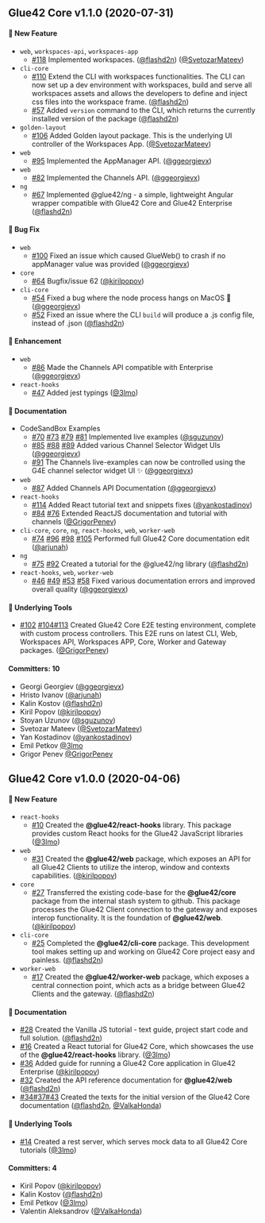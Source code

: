 ## Glue42 Core v1.1.0 (2020-07-31)

#### :rocket: New Feature
* `web`, `workspaces-api`, `workspaces-app`
  * [#118](https://github.com/Glue42/core/pull/118) Implemented workspaces.  ([@flashd2n](https://github.com/flashd2n)) ([@SvetozarMateev](https://github.com/SvetozarMateev))
* `cli-core`
  * [#110](https://github.com/Glue42/core/pull/110) Extend the CLI with workspaces functionalities. The CLI can now set up a dev environment with workspaces, build and serve all workspaces assets and allows the developers to define and inject css files into the workspace frame. ([@flashd2n](https://github.com/flashd2n))
  * [#57](https://github.com/Glue42/core/pull/57) Added `version` command to the CLI, which returns the currently installed version of the package ([@flashd2n](https://github.com/flashd2n))
* `golden-layout`
  * [#106](https://github.com/Glue42/core/pull/106) Added Golden layout package. This is the underlying UI controller of the Workspaces App. ([@SvetozarMateev](https://github.com/SvetozarMateev))
* `web`
  * [#95](https://github.com/Glue42/core/pull/95) Implemented the AppManager API. ([@ggeorgievx](https://github.com/ggeorgievx))
* `web`
  * [#82](https://github.com/Glue42/core/pull/82) Implemented the Channels API. ([@ggeorgievx](https://github.com/ggeorgievx))
* `ng`
  * [#67](https://github.com/Glue42/core/pull/67) Implemented @glue42/ng - a simple, lightweight Angular wrapper compatible with Glue42 Core and Glue42 Enterprise ([@flashd2n](https://github.com/flashd2n))

#### :bug: Bug Fix
* `web`
  * [#100](https://github.com/Glue42/core/pull/100) Fixed an issue which caused GlueWeb() to crash if no appManager value was provided ([@ggeorgievx](https://github.com/ggeorgievx))
* `core`
  * [#64](https://github.com/Glue42/core/pull/64) Bugfix/issue 62 ([@kirilpopov](https://github.com/kirilpopov))
* `cli-core`
  * [#54](https://github.com/Glue42/core/pull/54) Fixed a bug where the node process hangs on MacOS 🐛 ([@ggeorgievx](https://github.com/ggeorgievx))
  * [#52](https://github.com/Glue42/core/pull/52) Fixed an issue where the CLI `build` will produce a .js config file, instead of .json ([@flashd2n](https://github.com/flashd2n))

#### :nail_care: Enhancement
* `web`
  * [#86](https://github.com/Glue42/core/pull/86) Made the Channels API compatible with Enterprise ([@ggeorgievx](https://github.com/ggeorgievx))
* `react-hooks`
  * [#47](https://github.com/Glue42/core/pull/47) Added jest typings ([@3lmo](https://github.com/3lmo))

#### :memo: Documentation
* CodeSandBox Examples
  * [#70](https://github.com/Glue42/core/pull/70) [#73](https://github.com/Glue42/core/pull/73) [#79](https://github.com/Glue42/core/pull/79) [#81](https://github.com/Glue42/core/pull/81) Implemented live examples ([@sguzunov](https://github.com/sguzunov))
  * [#85](https://github.com/Glue42/core/pull/85) [#88](https://github.com/Glue42/core/pull/88) [#89](https://github.com/Glue42/core/pull/89) Added various Channel Selector Widget UIs ([@ggeorgievx](https://github.com/ggeorgievx))
  * [#91](https://github.com/Glue42/core/pull/91) The Channels live-examples can now be controlled using the G4E channel selector widget UI ✨ ([@ggeorgievx](https://github.com/ggeorgievx))
* `web`
  * [#87](https://github.com/Glue42/core/pull/87) Added Channels API Documentation ([@ggeorgievx](https://github.com/ggeorgievx))
* `react-hooks`
  * [#114](https://github.com/Glue42/core/pull/114) Added React tutorial text and snippets fixes ([@yankostadinov](https://github.com/yankostadinov))
  * [#84](https://github.com/Glue42/core/pull/84) [#76](https://github.com/Glue42/core/pull/76) Extended ReactJS documentation and tutorial with channels ([@GrigorPenev](https://github.com/GrigorPenev))
* `cli-core`, `core`, `ng`, `react-hooks`, `web`, `worker-web`
  * [#74](https://github.com/Glue42/core/pull/74) [#96](https://github.com/Glue42/core/pull/96) [#98](https://github.com/Glue42/core/pull/98) [#105](https://github.com/Glue42/core/pull/105)   Performed full Glue42 Core documentation edit ([@arjunah](https://github.com/arjunah))
* `ng`
  * [#75](https://github.com/Glue42/core/pull/75) [#92](https://github.com/Glue42/core/pull/92) Created a tutorial for the @glue42/ng library ([@flashd2n](https://github.com/flashd2n))
* `react-hooks`, `web`, `worker-web`
  * [#46](https://github.com/Glue42/core/pull/46) [#49](https://github.com/Glue42/core/pull/49) [#53](https://github.com/Glue42/core/pull/53) [#58](https://github.com/Glue42/core/pull/58) Fixed various documentation errors and improved overall quality ([@ggeorgievx](https://github.com/ggeorgievx))

#### :hammer: Underlying Tools
* [#102](https://github.com/Glue42/core/pull/102) [#104](https://github.com/Glue42/core/pull/104)[#113](https://github.com/Glue42/core/pull/113) Created Glue42 Core E2E testing environment, complete with custom process controllers. This E2E runs on latest CLI, Web, Workspaces API, Workspaces APP, Core, Worker and Gateway packages. ([@GrigorPenev](https://github.com/GrigorPenev))

#### Committers: 10
- Georgi Georgiev ([@ggeorgievx](https://github.com/ggeorgievx))
- Hristo Ivanov ([@arjunah](https://github.com/arjunah))
- Kalin Kostov ([@flashd2n](https://github.com/flashd2n))
- Kiril Popov ([@kirilpopov](https://github.com/kirilpopov))
- Stoyan Uzunov ([@sguzunov](https://github.com/sguzunov))
- Svetozar Mateev ([@SvetozarMateev](https://github.com/SvetozarMateev))
- Yan Kostadinov ([@yankostadinov](https://github.com/yankostadinov))
- Emil Petkov [@3lmo](https://github.com/3lmo)
- Grigor Penev [@GrigorPenev](https://github.com/GrigorPenev)

## Glue42 Core v1.0.0 (2020-04-06)

#### :rocket: New Feature
* `react-hooks`
  * [#10](https://github.com/Glue42/core/pull/10) Created the **@glue42/react-hooks** library. This package provides custom React hooks for the Glue42 JavaScript libraries ([@3lmo](https://github.com/3lmo))
* `web`
  * [#31](https://github.com/Glue42/core/pull/31) Created the **@glue42/web** package, which exposes an API for all Glue42 Clients to utilize the interop, window and contexts capabilities.  ([@kirilpopov](https://github.com/kirilpopov))
* `core`
  * [#27](https://github.com/Glue42/core/pull/27) Transferred the existing code-base for the **@glue42/core** package from the internal stash system to github. This package processes the Glue42 Client connection to the gateway and exposes interop functionality. It is the foundation of **@glue42/web**. ([@kirilpopov](https://github.com/kirilpopov))
* `cli-core`
  * [#25](https://github.com/Glue42/core/pull/25) Completed the **@glue42/cli-core** package. This development tool makes setting up and working on Glue42 Core project easy and painless. ([@flashd2n](https://github.com/flashd2n))
* `worker-web`
  * [#17](https://github.com/Glue42/core/pull/17) Created the **@glue42/worker-web** package, which exposes a central connection point, which acts as a bridge between Glue42 Clients and the gateway. ([@flashd2n](https://github.com/flashd2n))

#### :memo: Documentation
* [#28](https://github.com/Glue42/core/pull/28) Created the Vanilla JS tutorial - text guide, project start code and full solution. ([@flashd2n](https://github.com/flashd2n))
* [#16](https://github.com/Glue42/core/pull/16) Created a React tutorial for Glue42 Core, which showcases the use of the **@glue42/react-hooks** library. ([@3lmo](https://github.com/3lmo))
* [#36](https://github.com/Glue42/core/pull/36) Added guide for running a Glue42 Core application in Glue42 Enterprise ([@kirilpopov](https://github.com/kirilpopov))
* [#32](https://github.com/Glue42/core/pull/32) Created the API reference documentation for **@glue42/web** ([@flashd2n](https://github.com/flashd2n))
* [#34](https://github.com/Glue42/core/pull/34)[#37](https://github.com/Glue42/core/pull/37)[#43](https://github.com/Glue42/core/pull/43) Created the texts for the initial version of the Glue42 Core documentation ([@flashd2n](https://github.com/flashd2n), [@ValkaHonda](https://github.com/ValkaHonda))

#### :hammer: Underlying Tools
* [#14](https://github.com/Glue42/core/pull/14) Created a rest server, which serves mock data to all Glue42 Core tutorials ([@3lmo](https://github.com/3lmo))

#### Committers: 4
- Kiril Popov ([@kirilpopov](https://github.com/kirilpopov))
- Kalin Kostov ([@flashd2n](https://github.com/flashd2n))
- Emil Petkov ([@3lmo](https://github.com/3lmo))
- Valentin Aleksandrov ([@ValkaHonda](https://github.com/ValkaHonda))